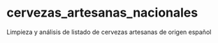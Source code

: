 # cervezas_artesanas_nacionales
Limpieza y análisis de listado de cervezas artesanas de origen español
